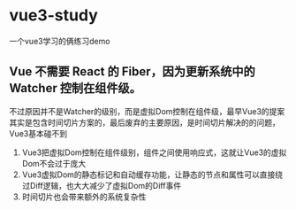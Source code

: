 # vue3-study
一个vue3学习的俩练习demo



## Vue 不需要 React 的 Fiber，因为更新系统中的 Watcher 控制在组件级。
不过原因并不是Watcher的级别，而是虚拟Dom控制在组件级，最早Vue3的提案其实是包含时间切片方案的，最后废弃的主要原因，是时间切片解决的的问题，Vue3基本碰不到
1. Vue3把虚拟Dom控制在组件级别，组件之间使用响应式，这就让Vue3的虚拟Dom不会过于庞大
2. Vue3虚拟Dom的静态标记和自动缓存功能，让静态的节点和属性可以直接绕过Diff逻辑，也大大减少了虚拟Dom的Diff事件
3. 时间切片也会带来额外的系统复杂性











